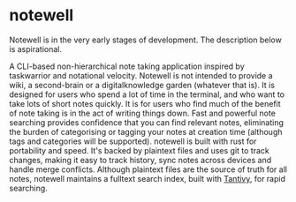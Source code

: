 # notewell

Notewell is in the very early stages of development. The description below is aspirational.

A CLI-based non-hierarchical note taking application inspired by taskwarrior and notational velocity. Notewell is not intended to provide a wiki, a second-brain or a digitalknowledge garden (whatever that is). It is designed for users who spend a lot of time in the terminal, and who want to take lots of short notes quickly. It is for users who find much of the benefit of note taking is in the act of writing things down. Fast and powerful note searching provides confidence that you can find relevant notes, eliminating the burden of categorising or tagging your notes at creation time (although tags and categories will be supported). notewell is built with rust for portability and speed. It's backed by plaintext files and uses git to track changes, making it easy to track history, sync notes across devices and handle merge conflicts. Although plaintext files are the source of truth for all notes, notewell maintains a fulltext search index, built with [Tantivy](https://github.com/quickwit-inc/tantivy), for rapid searching.

